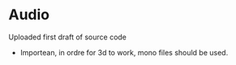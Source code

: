 # Audio

Uploaded first draft of source code

- Importean, in ordre for 3d to work, mono files should be used.

